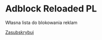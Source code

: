 # Adblock Reloaded PL
Własna lista do blokowania reklam

[Zasubskrybuj](https://raw.githubusercontent.com/moniga9/Adblock-Reloaded-PL/main/Adblock_Reloaded_PL.txt)
